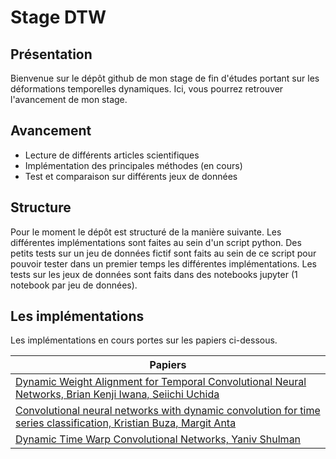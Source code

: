 # Stage DTW
## Présentation

Bienvenue sur le dépôt github de mon stage de fin d'études portant sur les déformations temporelles dynamiques.
Ici, vous pourrez retrouver l'avancement de mon stage.

## Avancement 

- Lecture de différents articles scientifiques
- Implémentation des principales méthodes (en cours)
- Test et comparaison sur différents jeux de données

## Structure

Pour le moment le dépôt est structuré de la manière suivante. Les différentes implémentations sont faites au sein d'un script python. Des petits tests sur un jeu de données fictif sont faits au sein de ce script pour pouvoir tester dans un premier temps les différentes implémentations. Les tests sur les jeux de données sont faits dans des notebooks jupyter (1 notebook par jeu de données).

## Les implémentations

Les implémentations en cours portes sur les papiers ci-dessous.

| Papiers |
|-|
| [Dynamic Weight Alignment for Temporal Convolutional Neural Networks, Brian Kenji Iwana, Seiichi Uchida][PlDb] |
| [Convolutional neural networks with dynamic convolution for time series classification, Kristian Buza, Margit Anta][PlGh]|
| [Dynamic Time Warp Convolutional Networks, Yaniv Shulman][PlGd] |

   [PlDb]: <https://arxiv.org/abs/1712.06530>
   [PlGh]: <http://www.biointelligence.hu/pdf/buza_antal_dcnn.pdf>
   [PlGd]: <https://arxiv.org/abs/1911.01944>